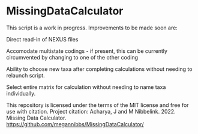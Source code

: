 # MissingDataCalculator

This script is a work in progress. Improvements to be made soon are: 
  
  Direct read-in of NEXUS files
  
  Accomodate multistate codings - if present, this can be currently circumvented by changing to one of the other coding
  
  Ability to choose new taxa after completing calculations without needing to relaunch script.
  
  Select entire matrix for calculation without needing to name taxa individually. 


This repository is licensed under the terms of the MIT license and free for use with citation. 
Project citation: Acharya, J and M Nibbelink. 2022. Missing Data Calculator. https://github.com/megannibbs/MissingDataCalculator/
